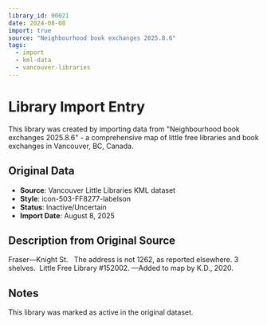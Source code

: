 ```yaml
---
library_id: 00021
date: 2024-08-08
import: true
source: "Neighbourhood book exchanges 2025.8.6"
tags:
  - import
  - kml-data
  - vancouver-libraries
---
```


# Library Import Entry

This library was created by importing data from "Neighbourhood book exchanges 2025.8.6" - a comprehensive map of little free libraries and book exchanges in Vancouver, BC, Canada.

## Original Data

- **Source**: Vancouver Little Libraries KML dataset
- **Style**: icon-503-FF8277-labelson
- **Status**: Inactive/Uncertain
- **Import Date**: August 8, 2025

## Description from Original Source

Fraser—Knight St.  
The address is not 1262, as reported elsewhere.
3 shelves.  Little Free Library #152002.
—Added to map by K.D., 2020.



## Notes

This library was marked as active in the original dataset.

